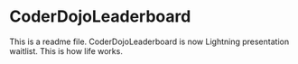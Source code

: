 # CoderDojoLeaderboard
This is a readme file. CoderDojoLeaderboard is now Lightning presentation waitlist. This is how life works.
